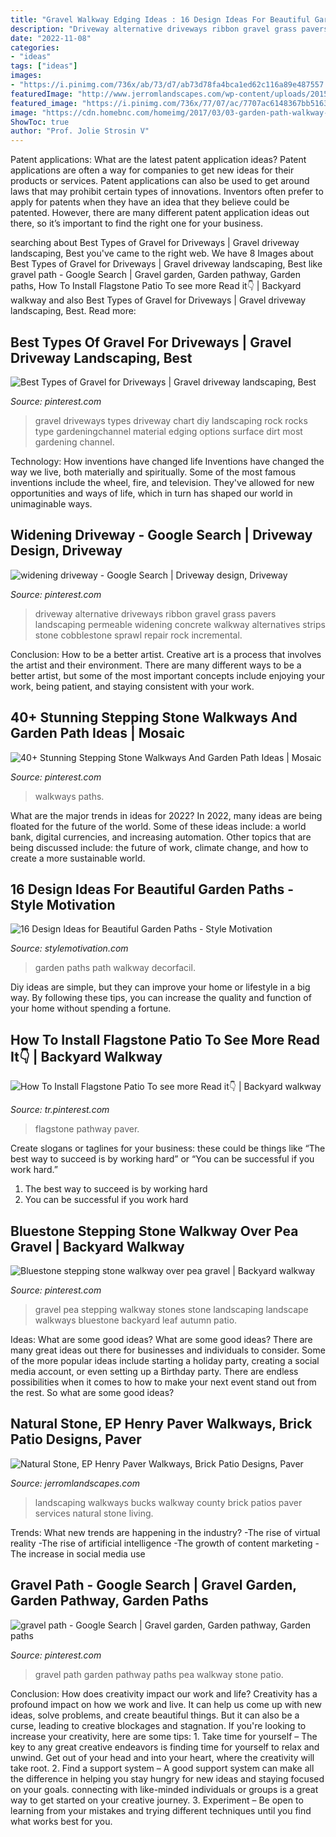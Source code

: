 ```yaml
---
title: "Gravel Walkway Edging Ideas : 16 Design Ideas For Beautiful Garden Paths"
description: "Driveway alternative driveways ribbon gravel grass pavers landscaping permeable widening concrete walkway alternatives strips stone cobblestone sprawl repair rock incremental"
date: "2022-11-08"
categories:
- "ideas"
tags: ["ideas"]
images:
- "https://i.pinimg.com/736x/ab/73/d7/ab73d78fa4bca1ed62c116a89e487557.jpg"
featuredImage: "http://www.jerromlandscapes.com/wp-content/uploads/2015/03/P-phone-walkway-planting.jpg"
featured_image: "https://i.pinimg.com/736x/77/07/ac/7707ac6148367bb5163aa17a63309a88.jpg"
image: "https://cdn.homebnc.com/homeimg/2017/03/03-garden-path-walkway-ideas-homebnc.jpg"
ShowToc: true
author: "Prof. Jolie Strosin V"
---
```



Patent applications: What are the latest patent application ideas?
Patent applications are often a way for companies to get new ideas for their products or services. Patent applications can also be used to get around laws that may prohibit certain types of innovations. 
Inventors often prefer to apply for patents when they have an idea that they believe could be patented. However, there are many different patent application ideas out there, so it’s important to find the right one for your business.

	

		
searching about Best Types of Gravel for Driveways | Gravel driveway landscaping, Best you've came to the right web. We have 8 Images about Best Types of Gravel for Driveways | Gravel driveway landscaping, Best like gravel path - Google Search | Gravel garden, Garden pathway, Garden paths, How To Install Flagstone Patio To see more Read it👇 | Backyard walkway and also Best Types of Gravel for Driveways | Gravel driveway landscaping, Best. Read more:
		
    
## Best Types Of Gravel For Driveways | Gravel Driveway Landscaping, Best

<img loading=lazy src="https://i.pinimg.com/736x/77/07/ac/7707ac6148367bb5163aa17a63309a88.jpg" onerror="this.onerror=null;this.src='https://tse2.mm.bing.net/th?id=OIP.SOmB4yTB4mnGQmrHeDEdtAHaLH&amp;pid=15.1';" alt="Best Types of Gravel for Driveways | Gravel driveway landscaping, Best">

_Source: pinterest.com_

>gravel driveways types driveway chart diy landscaping rock rocks type gardeningchannel material edging options surface dirt most gardening channel. 

	

Technology: How inventions have changed life
Inventions have changed the way we live, both materially and spiritually. Some of the most famous inventions include the wheel, fire, and television. They've allowed for new opportunities and ways of life, which in turn has shaped our world in unimaginable ways.

    
## Widening Driveway - Google Search | Driveway Design, Driveway

<img loading=lazy src="https://i.pinimg.com/736x/84/ac/6e/84ac6ee096a0702e64ddb4729e9b1bcc.jpg" onerror="this.onerror=null;this.src='https://tse2.mm.bing.net/th?id=OIP.ysXMU3x4mO3MliVC2NGv5wHaJ4&amp;pid=15.1';" alt="widening driveway - Google Search | Driveway design, Driveway">

_Source: pinterest.com_

>driveway alternative driveways ribbon gravel grass pavers landscaping permeable widening concrete walkway alternatives strips stone cobblestone sprawl repair rock incremental. 

	

Conclusion: How to be a better artist.
Creative art is a process that involves the artist and their environment. There are many different ways to be a better artist, but some of the most important concepts include enjoying your work, being patient, and staying consistent with your work.

    
## 40+ Stunning Stepping Stone Walkways And Garden Path Ideas | Mosaic

<img loading=lazy src="https://i.pinimg.com/736x/70/5c/c4/705cc49f613444e03abf21f1ef40a996.jpg" onerror="this.onerror=null;this.src='https://tse4.mm.bing.net/th?id=OIP.GxKbKaokVGpPTAGcFzkloAHaJ3&amp;pid=15.1';" alt="40+ Stunning Stepping Stone Walkways And Garden Path Ideas | Mosaic">

_Source: pinterest.com_

>walkways paths. 

	

What are the major trends in ideas for 2022?
In 2022, many ideas are being floated for the future of the world. Some of these ideas include: a world bank, digital currencies, and increasing automation. Other topics that are being discussed include: the future of work, climate change, and how to create a more sustainable world.

    
## 16 Design Ideas For Beautiful Garden Paths - Style Motivation

<img loading=lazy src="https://cdn.homebnc.com/homeimg/2017/03/03-garden-path-walkway-ideas-homebnc.jpg" onerror="this.onerror=null;this.src='https://tse2.mm.bing.net/th?id=OIP.g9TboAADUzNH7oQNolEiZAHaLI&amp;pid=15.1';" alt="16 Design Ideas for Beautiful Garden Paths - Style Motivation">

_Source: stylemotivation.com_

>garden paths path walkway decorfacil. 

	

Diy ideas are simple, but they can improve your home or lifestyle in a big way. By following these tips, you can increase the quality and function of your home without spending a fortune.

    
## How To Install Flagstone Patio To See More Read It👇 | Backyard Walkway

<img loading=lazy src="https://i.pinimg.com/736x/ab/73/d7/ab73d78fa4bca1ed62c116a89e487557.jpg" onerror="this.onerror=null;this.src='https://tse1.mm.bing.net/th?id=OIP.nwcbMgVggPfqjEOzEKMH4QHaMA&amp;pid=15.1';" alt="How To Install Flagstone Patio To see more Read it👇 | Backyard walkway">

_Source: tr.pinterest.com_

>flagstone pathway paver. 

	

Create slogans or taglines for your business: these could be things like “The best way to succeed is by working hard” or “You can be successful if you work hard.”
1. The best way to succeed is by working hard 
2. You can be successful if you work hard 

    
## Bluestone Stepping Stone Walkway Over Pea Gravel | Backyard Walkway

<img loading=lazy src="https://i.pinimg.com/736x/ce/c7/c4/cec7c4cf3f2f131595dcdbd015eef49d.jpg" onerror="this.onerror=null;this.src='https://tse2.mm.bing.net/th?id=OIP.3XY6cdH-XpXtWJuCb2S5SgHaEl&amp;pid=15.1';" alt="Bluestone stepping stone walkway over pea gravel | Backyard walkway">

_Source: pinterest.com_

>gravel pea stepping walkway stones stone landscaping landscape walkways bluestone backyard leaf autumn patio. 

	

Ideas: What are some good ideas?
What are some good ideas?
There are many great ideas out there for businesses and individuals to consider. Some of the more popular ideas include starting a holiday party, creating a social media account, or even setting up a Birthday party. There are endless possibilities when it comes to how to make your next event stand out from the rest. So what are some good ideas?

    
## Natural Stone, EP Henry Paver Walkways, Brick Patio Designs, Paver

<img loading=lazy src="http://www.jerromlandscapes.com/wp-content/uploads/2015/03/P-phone-walkway-planting.jpg" onerror="this.onerror=null;this.src='https://tse2.mm.bing.net/th?id=OIP.w84HPoim1_mioCYb1DPRXwHaHa&amp;pid=15.1';" alt="Natural Stone, EP Henry Paver Walkways, Brick Patio Designs, Paver">

_Source: jerromlandscapes.com_

>landscaping walkways bucks walkway county brick patios paver services natural stone living. 

	

Trends: What new trends are happening in the industry?
-The rise of virtual reality
-The rise of artificial intelligence
-The growth of content marketing
-The increase in social media use

    
## Gravel Path - Google Search | Gravel Garden, Garden Pathway, Garden Paths

<img loading=lazy src="https://i.pinimg.com/736x/1d/ae/0e/1dae0e18cc7d6398cf2cd6401f4ff54d--gravel-path-gravel-garden.jpg" onerror="this.onerror=null;this.src='https://tse3.mm.bing.net/th?id=OIP.4Lo0MEcSZGZhy9gnXrnFMAHaLJ&amp;pid=15.1';" alt="gravel path - Google Search | Gravel garden, Garden pathway, Garden paths">

_Source: pinterest.com_

>gravel path garden pathway paths pea walkway stone patio. 

	

Conclusion: How does creativity impact our work and life?
Creativity has a profound impact on how we work and live. It can help us come up with new ideas, solve problems, and create beautiful things. But it can also be a curse, leading to creative blockages and stagnation. If you're looking to increase your creativity, here are some tips: 1. Take time for yourself – The key to any great creative endeavors is finding time for yourself to relax and unwind. Get out of your head and into your heart, where the creativity will take root. 2. Find a support system – A good support system can make all the difference in helping you stay hungry for new ideas and staying focused on your goals. connecting with like-minded individuals or groups is a great way to get started on your creative journey. 3. Experiment – Be open to learning from your mistakes and trying different techniques until you find what works best for you.

